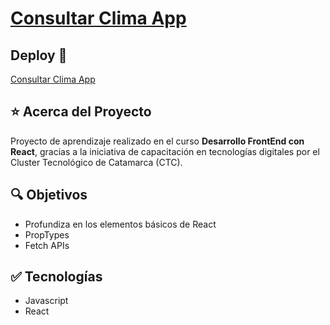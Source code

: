 # [Consultar Clima App](https://mdcarron-ctc-clima.netlify.app/)

## Deploy 🔻

[Consultar Clima App](https://mdcarron-ctc-clima.netlify.app/)

## ⭐ Acerca del Proyecto

Proyecto de aprendizaje realizado en el curso **Desarrollo FrontEnd con React**, gracias a la iniciativa de capacitación en tecnologías digitales por el Cluster Tecnológico de Catamarca (CTC).

## 🔍 Objetivos

- Profundiza en los elementos básicos de React
- PropTypes
- Fetch APIs

## ✅ Tecnologías

- Javascript
- React
